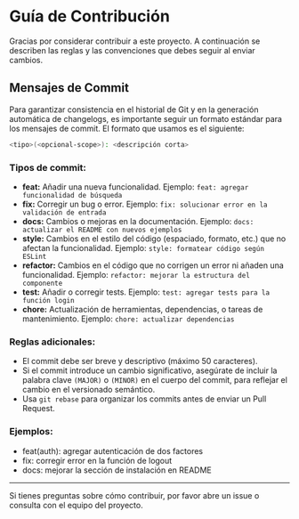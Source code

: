 # Guía de Contribución

Gracias por considerar contribuir a este proyecto. A continuación se describen las reglas y las convenciones que debes seguir al enviar cambios.

## Mensajes de Commit

Para garantizar consistencia en el historial de Git y en la generación automática de changelogs, es importante seguir un formato estándar para los mensajes de commit. El formato que usamos es el siguiente:

```bash
<tipo>(<opcional-scope>): <descripción corta>
```

### Tipos de commit:

- **feat:** Añadir una nueva funcionalidad. Ejemplo: `feat: agregar funcionalidad de búsqueda`
- **fix:** Corregir un bug o error. Ejemplo: `fix: solucionar error en la validación de entrada`
- **docs:** Cambios o mejoras en la documentación. Ejemplo: `docs: actualizar el README con nuevos ejemplos`
- **style:** Cambios en el estilo del código (espaciado, formato, etc.) que no afectan la funcionalidad. Ejemplo: `style: formatear código según ESLint`
- **refactor:** Cambios en el código que no corrigen un error ni añaden una funcionalidad. Ejemplo: `refactor: mejorar la estructura del componente`
- **test:** Añadir o corregir tests. Ejemplo: `test: agregar tests para la función login`
- **chore:** Actualización de herramientas, dependencias, o tareas de mantenimiento. Ejemplo: `chore: actualizar dependencias`

### Reglas adicionales:

- El commit debe ser breve y descriptivo (máximo 50 caracteres).
- Si el commit introduce un cambio significativo, asegúrate de incluir la palabra clave `(MAJOR)` o `(MINOR)` en el cuerpo del commit, para reflejar el cambio en el versionado semántico.
- Usa `git rebase` para organizar los commits antes de enviar un Pull Request.

### Ejemplos:

- feat(auth): agregar autenticación de dos factores
- fix: corregir error en la función de logout
- docs: mejorar la sección de instalación en README



---

Si tienes preguntas sobre cómo contribuir, por favor abre un issue o consulta con el equipo del proyecto.
